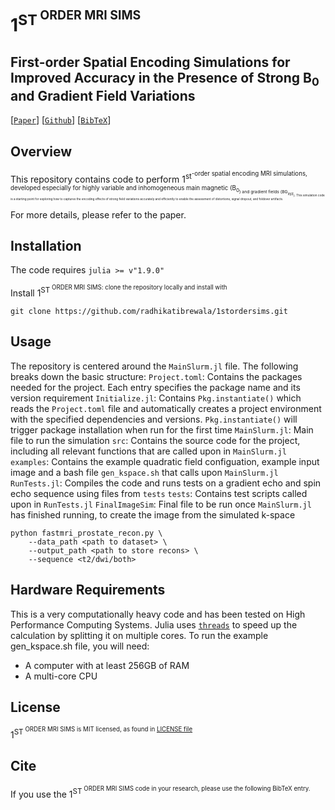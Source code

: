 # 1<sup>ST<sup> ORDER MRI SIMS
## First-order Spatial Encoding Simulations for Improved Accuracy in the Presence of Strong $\mathrm{B}_0$ and Gradient Field Variations

[[`Paper`]()] [[`Github`](XXLINK)] [[`BibTeX`](#cite)]


## Overview

This repository contains code to perform 1<sup>st<sup>-order spatial encoding MRI simulations, developed especially for highly variable and inhomogeneous main magnetic (B<sub>0<sub>) and gradient fields (BG<sub>xyz<sub>). This simulation code is a starting point for exploring how to captures the encoding effects of strong field variations accurately and efficiently to enable the assessment of distortions, signal dropout, and foldover artifacts.

For more details, please refer to the paper.

## Installation

The code requires `julia >= v"1.9.0"`

Install 1<sup>ST<sup> ORDER MRI SIMS: clone the repository locally and install with

```
git clone https://github.com/radhikatibrewala/1stordersims.git

```

## Usage
The repository is centered around the ```MainSlurm.jl``` file. The following breaks down the basic structure:
```Project.toml```: Contains the packages needed for the project. Each entry specifies the package name and its version requirement
```Initialize.jl```: Contains `Pkg.instantiate()` which reads the `Project.toml` file and automatically creates a project environment with the specified dependencies and versions. `Pkg.instantiate()` will trigger package installation when run for the first time
```MainSlurm.jl```: Main file to run the simulation
```src```: Contains the source code for the project, including all relevant functions that are called upon in ```MainSlurm.jl```
```examples```: Contains the example quadratic field configuation, example input image and a bash file `gen_kspace.sh` that calls upon `MainSlurm.jl`
```RunTests.jl```: Compiles the code and runs tests on a gradient echo and spin echo sequence using files from ```tests```
```tests```: Contains test scripts called upon in `RunTests.jl`
```FinalImageSim```: Final file to be run once `MainSlurm.jl` has finished running, to create the image from the simulated k-space


```
python fastmri_prostate_recon.py \  
    --data_path <path to dataset> \  
    --output_path <path to store recons> \  
    --sequence <t2/dwi/both>
```

## Hardware Requirements
This is a very computationally heavy code and has been tested on High Performance Computing Systems. Julia uses [`threads`](https://docs.julialang.org/en/v1/manual/multi-threading/) to speed up the calculation by splitting it on multiple cores. To run the example gen_kspace.sh file, you will need:
- A computer with at least 256GB of RAM
- A multi-core CPU

## License
1<sup>ST<sup> ORDER MRI SIMS is MIT licensed, as found in [LICENSE file](XXLINK)

## Cite
If you use the 1<sup>ST<sup> ORDER MRI SIMS code in your research, please use the following BibTeX entry.

```

```